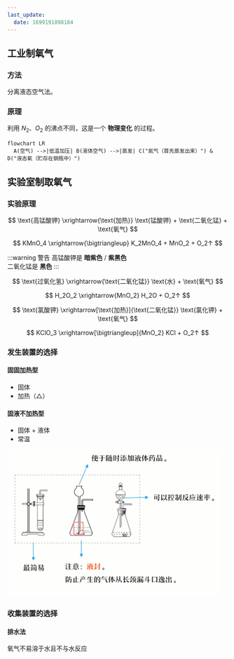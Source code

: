 ```yaml
---
last_update:
  date: 1699191898184
---
```


## 工业制氧气

### 方法

分离液态空气法。

### 原理

利用 $N_2$、$O_2$ 的沸点不同，这是一个 **物理变化** 的过程。

```mermaid
flowchart LR
  A(空气) -->|低温加压| B(液体空气) -->|蒸发| C("氮气（首先蒸发出来）") & D("液态氧（贮存在钢瓶中）")
```

## 实验室制取氧气

### 实验原理

$$
\text{高锰酸钾} \xrightarrow{\text{加热}} \text{锰酸钾} + \text{二氧化锰} + \text{氧气}
$$

$$
KMnO_4 \xrightarrow{\bigtriangleup} K_2MnO_4 + MnO_2 + O_2↑
$$

:::warning 警告
高锰酸钾是 **暗紫色** / **紫黑色**  
二氧化锰是 **黑色**
:::

$$
\text{过氧化氢} \xrightarrow{\text{二氧化锰}} \text{水} + \text{氧气}
$$

$$
H_2O_2 \xrightarrow{MnO_2} H_2O + O_2↑
$$

$$
\text{氯酸钾} \xrightarrow[\text{加热}]{\text{二氧化锰}} \text{氯化钾} + \text{氧气}
$$

$$
KClO_3 \xrightarrow[\bigtriangleup]{MnO_2} KCl + O_2↑
$$

### 发生装置的选择

#### 固固加热型

- 固体
- 加热（$\bigtriangleup$）

#### 固液不加热型

- 固体 + 液体
- 常温

![](./发生装置的选择.jpg)

### 收集装置的选择

#### 排水法

氧气不易溶于水且不与水反应

